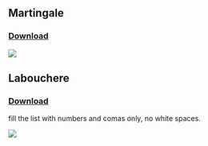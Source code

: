 ## Martingale
### [Download](https://github.com/binary-ex-machina/binary.com-bot/blob/master/utils/martingale/exmachina.martingale.xml) 

![](https://github.com/binary-ex-machina/binary.com-bot/blob/master/utils/martingale/martingale.png)

## Labouchere
### [Download](https://github.com/binary-ex-machina/binary.com-bot/blob/master/utils/martingale/exmachina.martingale.xml) 
fill the list with numbers and comas only, no white spaces.

![](https://github.com/binary-ex-machina/binary.com-bot/blob/master/utils/labouchere/labouchere.png)